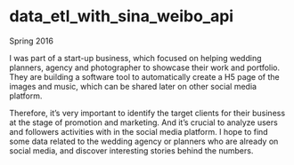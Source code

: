 # data_etl_with_sina_weibo_api

Spring 2016

I was part of a start-up business, which focused on helping wedding planners, agency and photographer to showcase their work and portfolio. They are building a software tool to automatically create a H5 page of the images and music, which can be shared later on other social media platform.

Therefore, it’s very important to identify the target clients for their business at the stage of promotion and marketing. And it’s crucial to analyze users and followers activities with in the social media platform. I hope to find some data related to the wedding agency or planners who are already on social media, and discover interesting stories behind the numbers.
